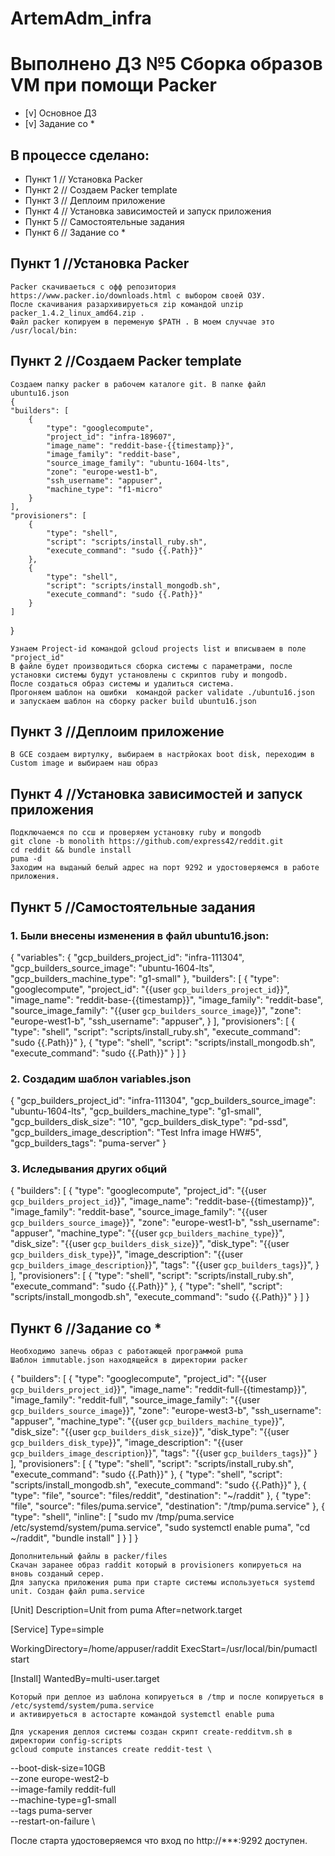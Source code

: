 # ArtemAdm_infra

# Выполнено ДЗ №5 Сборка образов VM при помощи Packer

 - [v] Основное ДЗ
 - [v] Задание со *

## В процессе сделано:
 - Пункт 1 // Установка Packer
 - Пункт 2 // Создаем Packer template
 - Пункт 3 // Деплоим приложение
 - Пункт 4 // Установка зависимостей и запуск приложения
 - Пункт 5 // Самостоятельные задания
 - Пункт 6 // Задание со *

##	Пункт 1 //Установка Packer
	Packer скачиваеться с офф репозитория https://www.packer.io/downloads.html с выбором своей ОЗУ.
	После скачивания разархивируеться zip командой unzip packer_1.4.2_linux_amd64.zip .
	Файл packer копируем в переменую $PATH . В моем случчае это /usr/local/bin:

##      Пункт 2 //Создаем Packer template
	Создаем папку packer в рабочем каталоге git. В папке файл ubuntu16.json
	{
    "builders": [
        {
            "type": "googlecompute",
            "project_id": "infra-189607",
            "image_name": "reddit-base-{{timestamp}}",
            "image_family": "reddit-base",
            "source_image_family": "ubuntu-1604-lts",
            "zone": "europe-west1-b",
            "ssh_username": "appuser",
            "machine_type": "f1-micro"
        }
    ],
    "provisioners": [
        {
            "type": "shell",
            "script": "scripts/install_ruby.sh",
            "execute_command": "sudo {{.Path}}"
        },
        {
            "type": "shell",
            "script": "scripts/install_mongodb.sh",
            "execute_command": "sudo {{.Path}}"
        }
    ]
}

	Узнаем Project-id командой gcloud projects list и вписываем в поле "project_id"
	В файле будет производиться сборка системы с параметрами, после установки системы будут установлены с скриптов ruby и mongodb.
	После создаться образ системы и удалиться система.
	Прогоняем шаблон на ошибки  командой packer validate ./ubuntu16.json
	и запускаем шаблон на сборку packer build ubuntu16.json

##      Пункт 3 //Деплоим приложение
	В GCE создаем виртулку, выбираем в настрйоках boot disk, переходим в Custom image и выбираем наш образ

##      Пункт 4 //Установка зависимостей и запуск приложения	
	Подключаемся по ссш и проверяем установку ruby и mongodb
	git clone -b monolith https://github.com/express42/reddit.git
	cd reddit && bundle install
	puma -d
	Заходим на выданый белый адрес на порт 9292 и удостоверяемся в работе приложения.

##      Пункт 5 //Самостоятельные задания
###	1. Были внесены изменения в файл ubuntu16.json:
{
  "variables": {
	"gcp_builders_project_id": "infra-111304",
	"gcp_builders_source_image": "ubuntu-1604-lts",
	"gcp_builders_machine_type": "g1-small"
  },
	 "builders": [
        {
            "type": "googlecompute",
            "project_id": "{{user `gcp_builders_project_id`}}",
            "image_name": "reddit-base-{{timestamp}}",
            "image_family": "reddit-base",
            "source_image_family": "{{user `gcp_builders_source_image`}}",
            "zone": "europe-west1-b",
            "ssh_username": "appuser",
        }
    ],
    "provisioners": [
        {
            "type": "shell",
            "script": "scripts/install_ruby.sh",
            "execute_command": "sudo {{.Path}}"
        },
        {
            "type": "shell",
            "script": "scripts/install_mongodb.sh",
            "execute_command": "sudo {{.Path}}"
        }
    ]
}

###	2. Создадим шаблон variables.json
{
  "gcp_builders_project_id": "infra-111304",
  "gcp_builders_source_image": "ubuntu-1604-lts",
  "gcp_builders_machine_type": "g1-small",
  "gcp_builders_disk_size": "10",
  "gcp_builders_disk_type": "pd-ssd",
  "gcp_builders_image_description": "Test Infra image HW#5",
  "gcp_builders_tags": "puma-server"
}
###	3. Иследывания других обций
{
   "builders": [
        {
            "type": "googlecompute",
            "project_id": "{{user `gcp_builders_project_id`}}",
            "image_name": "reddit-base-{{timestamp}}",
            "image_family": "reddit-base",
            "source_image_family": "{{user `gcp_builders_source_image`}}",
            "zone": "europe-west1-b",
            "ssh_username": "appuser",
            "machine_type": "{{user `gcp_builders_machine_type`}}",
            "disk_size": "{{user `gcp_builders_disk_size`}}",
            "disk_type": "{{user `gcp_builders_disk_type`}}",
            "image_description": "{{user `gcp_builders_image_description`}}",
            "tags": "{{user `gcp_builders_tags`}}",
        }
    ],
    "provisioners": [
        {
            "type": "shell",
            "script": "scripts/install_ruby.sh",
            "execute_command": "sudo {{.Path}}"
        },
        {
            "type": "shell",
            "script": "scripts/install_mongodb.sh",
            "execute_command": "sudo {{.Path}}"
        }
    ]
}

##      Пункт 6 //Задание со *
	Необходимо запечь образ с работающей программой puma
	Шаблон immutable.json находящейся в директории packer
{
  "builders": [
         {
                "type": "googlecompute",
                "project_id": "{{user `gcp_builders_project_id`}}",
                "image_name": "reddit-full-{{timestamp}}",
                "image_family": "reddit-full",
                "source_image_family": "{{user `gcp_builders_source_image`}}",
                "zone": "europe-west3-b",
                "ssh_username": "appuser",
                "machine_type": "{{user `gcp_builders_machine_type`}}",
                "disk_size": "{{user `gcp_builders_disk_size`}}",
                "disk_type": "{{user `gcp_builders_disk_type`}}",
                "image_description": "{{user `gcp_builders_image_description`}}",
                "tags": "{{user `gcp_builders_tags`}}"
         }
      ],
  "provisioners": [
         {
                "type": "shell",
                "script": "scripts/install_ruby.sh",
                "execute_command": "sudo {{.Path}}"
         },
         {
                "type": "shell",
                "script": "scripts/install_mongodb.sh",
                "execute_command": "sudo {{.Path}}"
         },
         {
                "type": "file",
                "source": "files/reddit",
                "destination": "~/raddit"
         },
         {
                "type": "file",
                "source": "files/puma.service",
                "destination": "/tmp/puma.service"
         },
         {
                "type": "shell",
                "inline": [
                "sudo mv /tmp/puma.service /etc/systemd/system/puma.service",
                "sudo systemctl enable puma",
                "cd ~/raddit",
                "bundle install"
                ]
         }
  ]
}
	
	Дополнительный файлы в packer/files
	Скачан заранее образ raddit который в provisioners копируеться на вновь созданый серер.
	Для запуска приложения puma при старте системы используеться systemd unit. Создан файл puma.service
[Unit]
Description=Unit from puma
After=network.target

[Service]
Type=simple

WorkingDirectory=/home/appuser/raddit
ExecStart=/usr/local/bin/pumactl start

[Install]
WantedBy=multi-user.target  

	Который при деплое из шаблона копируеться в /tmp и после копируеться в /etc/systemd/system/puma.service
	и активируеться в астостарте командой systemctl enable puma
	
	Для ускарения деплоя системы создан скрипт create-redditvm.sh в директории config-scripts
	gcloud compute instances create reddit-test \
--boot-disk-size=10GB \
--zone europe-west2-b \
--image-family reddit-full \
--machine-type=g1-small \
--tags puma-server \
--restart-on-failure \

После старта удостоверяемся что вход по http://***:9292 доступен.
